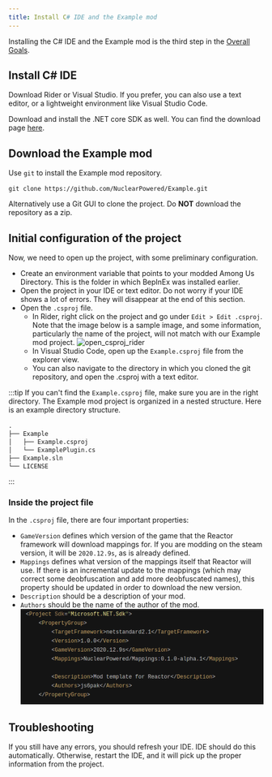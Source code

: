 ```yaml
---
title: Install C# IDE and the Example mod
---
```



Installing the C# IDE and the Example mod is the third step in the
[Overall Goals](/docs#overall-goals).


## Install C# IDE

Download Rider or Visual Studio. If you prefer, you can also use a text editor, or a
lightweight environment like Visual Studio Code.

Download and install the .NET core SDK as well. You can find the download page
[here](https://dotnet.microsoft.com/download/dotnet/5.0).

## Download the Example mod

Use `git` to install the Example mod repository.

```shell
git clone https://github.com/NuclearPowered/Example.git
```

Alternatively use a Git GUI to clone the project. Do **NOT** download the repository as
a zip.

## Initial configuration of the project

Now, we need to open up the project, with some preliminary configuration.

- Create an environment variable that points to your modded Among Us Directory. This is the
  folder in which BepInEx was installed earlier.
- Open the project in your IDE or text editor. Do not worry if your IDE shows a lot of
  errors. They will disappear at the end of this section.
- Open the `.csproj` file.
  - In Rider, right click on the project and go under `Edit > Edit .csproj`. Note that the
    image below is a sample image, and some information, particularly the name of the
    project, will not match with our Example mod project.
    ![open_csproj_rider](https://i.stack.imgur.com/uj5yP.png)
  - In Visual Studio Code, open up the `Example.csproj` file from the explorer view.
  - You can also navigate to the directory in which you cloned the git repository,
    and open the .csproj with a text editor.

:::tip
If you can't find the `Example.csproj` file, make sure you are in the right directory.
The Example mod project is organized in a nested structure. Here is an example directory
structure.
```
.
├── Example
│   ├── Example.csproj
│   └── ExamplePlugin.cs
├── Example.sln
└── LICENSE
```
:::

### Inside the project file
In the `.csproj` file, there are four important properties:
  - `GameVersion` defines which version of the game that the Reactor framework will download
    mappings for. If you are modding on the steam version, it will be `2020.12.9s`, as is
    already defined.
  - `Mappings` defines what version of the mappings itself that Reactor will use. If there
    is an incremental update to the mappings (which may correct some deobfuscation and add
    more deobfuscated names), this property should be updated in order to download the new
    version.
  - `Description` should be a description of your mod.
  - `Authors` should be the name of the author of the mod.
![Example mod csproj prop](/img/example_csproj_properties.png)


## Troubleshooting
If you still have any errors, you should refresh your IDE. IDE should do this
automatically. Otherwise, restart the IDE, and it will pick up the proper information
from the project.

